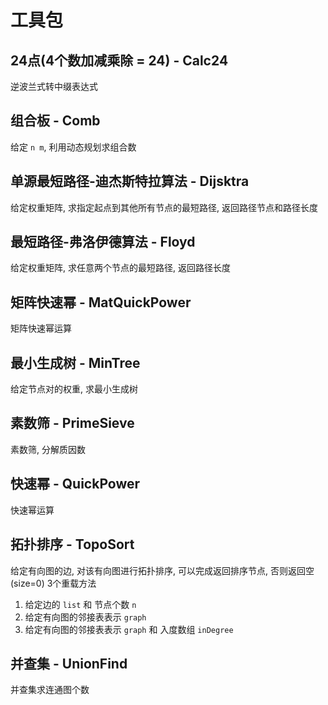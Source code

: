 # 工具包

## 24点(4个数加减乘除 = 24) - Calc24

逆波兰式转中缀表达式

## 组合板 - Comb

给定 `n m`, 利用动态规划求组合数

## 单源最短路径-迪杰斯特拉算法 - Dijsktra

给定权重矩阵, 求指定起点到其他所有节点的最短路径, 返回路径节点和路径长度 

## 最短路径-弗洛伊德算法 - Floyd

给定权重矩阵, 求任意两个节点的最短路径, 返回路径长度 


## 矩阵快速幂 - MatQuickPower

矩阵快速幂运算

## 最小生成树 - MinTree

给定节点对的权重, 求最小生成树

## 素数筛 - PrimeSieve

素数筛, 分解质因数

## 快速幂 - QuickPower

快速幂运算

## 拓扑排序 - TopoSort

给定有向图的边, 对该有向图进行拓扑排序, 可以完成返回排序节点, 否则返回空(size=0)
3个重载方法   
1. 给定边的 `list` 和 节点个数 `n`
2. 给定有向图的邻接表表示 `graph`
3. 给定有向图的邻接表表示 `graph` 和 入度数组 `inDegree`

## 并查集 - UnionFind

并查集求连通图个数